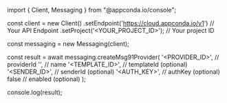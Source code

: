 import { Client, Messaging } from "@appconda.io/console";

const client = new Client()
    .setEndpoint('https://cloud.appconda.io/v1') // Your API Endpoint
    .setProject('<YOUR_PROJECT_ID>'); // Your project ID

const messaging = new Messaging(client);

const result = await messaging.createMsg91Provider(
    '<PROVIDER_ID>', // providerId
    '<NAME>', // name
    '<TEMPLATE_ID>', // templateId (optional)
    '<SENDER_ID>', // senderId (optional)
    '<AUTH_KEY>', // authKey (optional)
    false // enabled (optional)
);

console.log(result);
